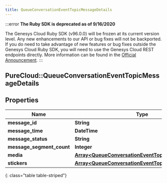 ```yaml
---
title: QueueConversationEventTopicMessageDetails
---
```


:::error
**The Ruby SDK is deprecated as of 9/16/2020**

The Genesys Cloud Ruby SDK (v96.0.0) will be frozen at its current version level. Any new enhancements to our API or bug fixes will not be backported. If you do need to take advantage of new features or bug fixes outside the Genesys Cloud Ruby SDK, you will need to use the Genesys Cloud REST endpoints directly. More information can be found in the [Official Announcement](https://developer.mypurecloud.com/forum/t/announcement-genesys-cloud-ruby-sdk-end-of-life/8850).
:::


## PureCloud::QueueConversationEventTopicMessageDetails

## Properties

|Name | Type | Description | Notes|
|------------ | ------------- | ------------- | -------------|
| **message_id** | **String** |  | [optional] |
| **message_time** | **DateTime** |  | [optional] |
| **message_status** | **String** |  | [optional] |
| **message_segment_count** | **Integer** |  | [optional] |
| **media** | [**Array&lt;QueueConversationEventTopicMessageMedia&gt;**](QueueConversationEventTopicMessageMedia.html) |  | [optional] |
| **stickers** | [**Array&lt;QueueConversationEventTopicMessageSticker&gt;**](QueueConversationEventTopicMessageSticker.html) |  | [optional] |
{: class="table table-striped"}


